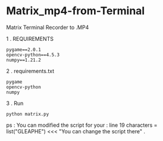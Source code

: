 # Matrix_mp4-from-Terminal
Matrix Terminal Recorder to .MP4

1 . REQUIREMENTS

    pygame==2.0.1
    opencv-python==4.5.3
    numpy==1.21.2

2 . requirements.txt

    pygame
    opencv-python
    numpy

3 . Run 

    python matrix.py


ps : You can modified the script for your :
line 19
characters = list("GLEAPHE") <<< "You can change the script there" .
